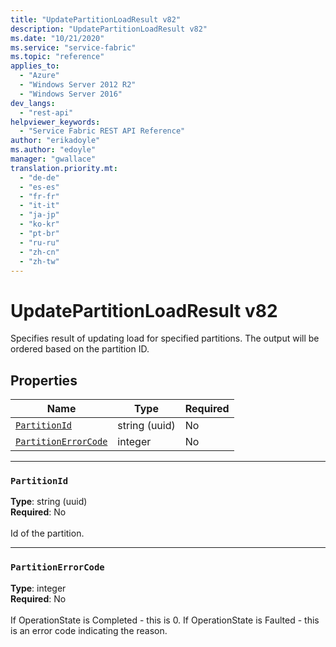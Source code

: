 ```yaml
---
title: "UpdatePartitionLoadResult v82"
description: "UpdatePartitionLoadResult v82"
ms.date: "10/21/2020"
ms.service: "service-fabric"
ms.topic: "reference"
applies_to: 
  - "Azure"
  - "Windows Server 2012 R2"
  - "Windows Server 2016"
dev_langs: 
  - "rest-api"
helpviewer_keywords: 
  - "Service Fabric REST API Reference"
author: "erikadoyle"
ms.author: "edoyle"
manager: "gwallace"
translation.priority.mt: 
  - "de-de"
  - "es-es"
  - "fr-fr"
  - "it-it"
  - "ja-jp"
  - "ko-kr"
  - "pt-br"
  - "ru-ru"
  - "zh-cn"
  - "zh-tw"
---
```

# UpdatePartitionLoadResult v82

Specifies result of updating load for specified partitions. The output will be ordered based on the partition ID.

## Properties
| Name | Type | Required |
| --- | --- | --- |
| [`PartitionId`](#partitionid) | string (uuid) | No |
| [`PartitionErrorCode`](#partitionerrorcode) | integer | No |

____
### `PartitionId`
__Type__: string (uuid) <br/>
__Required__: No<br/>
<br/>
Id of the partition.

____
### `PartitionErrorCode`
__Type__: integer <br/>
__Required__: No<br/>
<br/>
If OperationState is Completed - this is 0.  If OperationState is Faulted - this is an error code indicating the reason.
